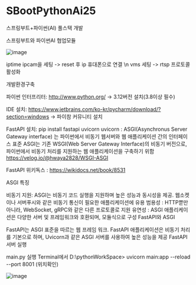 # SBootPythonAi25
스프링부트+파이썬(AI) 풀스택 개발

스프링부트와 파이썬AI 협업모듈

![image](https://github.com/user-attachments/assets/31527696-f3cd-4d54-8b59-a57185bcac41)

iptime ipcam을 세팅 -> reset 후 ip 휴대폰으로 연결 \n
vms 세팅 -> rtsp 프로토콜 활성화

개발환경구축

파이썬 인터프리터: http://www.python.org/  -> 3.12버전 설치(3.8이상 필수)

IDE 설치: https://www.jetbrains.com/ko-kr/pycharm/download/?section=windows -> 파이참 커뮤니티 설치

FastAPI 설치: pip install fastapi uvicorn uvicorn : ASGI(Asynchronus Server Gateway interface) 는 파이썬에서 비동기 웹서버와 웹 애플리케이션 간의 
인터페이스 표준 ASGI는 기존 WSGI(Web Server Gateway Interface)의 비동기 버전으로, 파이썬에서 비동기 처리를 지원하는 웹 애플리케이션을 구축하기 위함  https://velog.io/@hwaya2828/WSGI-ASGI

FastAPI 위키독스 : https://wikidocs.net/book/8531

ASGI 특징

비동기 지원: ASGI는 비동기 코드 실행을 지원하며 높은 성능과 동시성을 제공. 웹소켓이나 서버푸시와 같은 비동기 통신이 필요한 애플리케이션에 유용 범용성 : HTTP뿐만 아니라, 
WebSocket, gRPC와 같은 다른 프로토콜로 지원 유연성 : ASGI 애플리케이션은 다양한 서버 및 프레임워크와 호환되며, 모듈식으로 구성 FastAPI와 ASGI

FastAPI는 ASGI 표준을 따르는 웹 프레임 워크. FastAPI 애플리케이션은 비동기 처리를 기본으로 하며, Uvicorn과 같은 ASGI 서버를 사용하여 높은 성능을 제공 FastAPI 서버 실행

main.py 실행 Terminal에서 D:\pythonWorkSpace> uvicorn main:app --reload --port 8001 (위치확인)



![image](https://github.com/user-attachments/assets/a4618419-4a2d-423e-bf8d-c77b705e4bf4)
